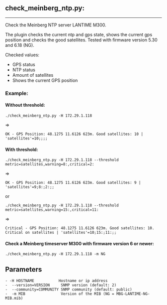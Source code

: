 ## check_meinberg_ntp.py:
---

Check the Meinberg NTP server LANTIME M300.

The plugin checks the current ntp and gps state, shows the current gps position and checks the good satellites.
Tested with firmware version 5.30 and 6.18 (NG).

Checked values:
* GPS status
* NTP status
* Amount of satellites
* Shows the current GPS position

### Example:

#### Without threshold:

    ./check_meinberg_ntp.py -H 172.29.1.118
 
 => 

    OK - GPS Position: 48.1275 11.6126 623m. Good satellites: 10 | 'satellites'=10;;;;

#### With threshold:

    ./check_meinberg_ntp.py -H 172.29.1.118 --threshold metric=satellites,warning=8:,critical=2: 

=> 

    OK - GPS Position: 48.1275 11.6126 623m. Good satellites: 9 | 'satellites'=9;8:;2:;;
 
or

    ./check_meinberg_ntp.py -H 172.29.1.118 --threshold metric=satellites,warning=15:,critical=11:
 
=> 

    Critical - GPS Position: 48.1275 11.6126 623m. Good satellites: 10. Critical on satellites | 'satellites'=10;15:;11:;;

#### Check a Meinberg timeserver M300 with firmware version 6 or newer:

    ./check_meinberg_ntp.py -H 172.29.1.118 -m NG

## Parameters
 ```
- -H HOSTNAME           Hostname or ip address
-  --version=VERSION     SNMP version (default: 2)
-  --community=COMMUNITY SNMP community (default: public)
-  -m MIB                Version of the MIB (NG = MBG-LANTIME-NG-MIB.mib) 
 ``` 
